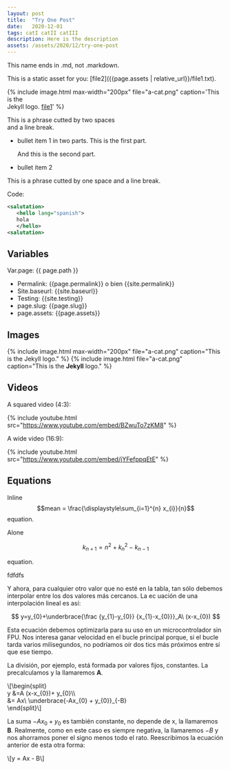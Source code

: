 ```yaml
---
layout: post
title:  "Try One Post"
date:   2020-12-01
tags: catI catII catIII
description: Here is the description
assets: /assets/2020/12/try-one-post
---
```


This name ends in .md, not .markdown.

This is a static asset for you: [file2]({{page.assets | relative_url}}/file1.txt).

{% include image.html max-width="200px" file="a-cat.png" caption='This is the  
Jekyll logo. [file1](/file1.txt)' %}

This is a phrase cutted by two spaces  
and a line break.


- bullet item 1 in two parts. This is the first part.

  And this is the second part.

- bullet item 2



This is a phrase cutted by one space 
and a line break.

Code:

```xml
<salutation>
   <hello lang="spanish">
   hola
   </hello>
<salutation>
```


## Variables



Var.page: {{ page.path }}


- Permalink: {{page.permalink}} o bien {{site.permalink}}
- Site.baseurl: {{site.baseurl}}
- Testing: {{site.testing}}
- page.slug: {{page.slug}}
- page.assets: {{page.assets}}


## Images

{% include image.html max-width="200px" file="a-cat.png" caption="This is the Jekyll logo." %}
{% include image.html file="a-cat.png" caption="This is the
**Jekyll** logo." %}

## Videos

A squared video (4:3):

{% include youtube.html src="https://www.youtube.com/embed/BZwuTo7zKM8" %}

A wide video (16:9):

{% include youtube.html src="https://www.youtube.com/embed/jYFefppqEtE" %}


## Equations

Inline $$mean = \frac{\displaystyle\sum_{i=1}^{n} x_{i}}{n}$$ equation.

Alone

$$
k_{n+1} = n^2 + k_n^2 - k_{n-1}
$$


equation.

fdfdfs



Y ahora, para cualquier otro valor que no esté en la tabla, tan sólo debemos interpolar entre los dos valores más cercanos. La ec
uación de una interpolación lineal es así:

$$
y=y_{0}+\underbrace{\frac {y_{1}-y_{0}} {x_{1}-x_{0}}}_A\ (x-x_{0})
$$



Esta ecuación debemos optimizarla para su uso en un microcontrolador sin FPU. Nos interesa ganar velocidad en el bucle principal porque, si el bucle tarda varios milisegundos, no podríamos oír dos tics más próximos entre sí que ese tiempo.

La división, por ejemplo, está formada por valores fijos, constantes. La precalculamos y la llamaremos <b>A</b>.

\\[\begin{split}<br />y &amp;=A (x-x_{0})+ y_{0}\\\\<br />&amp;= Ax\ \underbrace{-Ax_{0} + y_{0}}_{-B}<br />\end{split}\\]



La suma $-Ax_{0} + y_{0}$ es también constante, no depende de x, la llamaremos <b>B</b>. Realmente,  como en este caso es siempre negativa, la llamaremos $-B$ y nos ahorramos poner el signo menos todo el rato. Reescribimos la ecuación anterior de esta otra forma:

\\[y = Ax - B\\]




